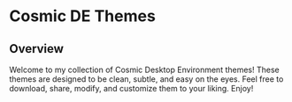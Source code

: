 # Cosmic DE Themes
## Overview

Welcome to my collection of Cosmic Desktop Environment themes!
These themes are designed to be clean, subtle, and easy on the eyes. Feel free to download, share, modify, and customize them to your liking. Enjoy!
